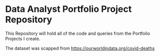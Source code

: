 # Data Analyst Portfolio Project Repository

This Repository will hold all of the code and queries from the Portfolio Projects I create.


The dataset was scapped from https://ourworldindata.org/covid-deaths
